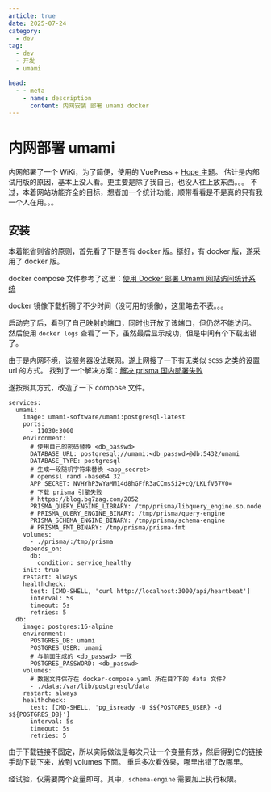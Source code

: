 ```yaml
---
article: true
date: 2025-07-24
category:
  - dev
tag:
  - dev
  - 开发
  - umami

head:
  - - meta
    - name: description
      content: 内网安装 部署 umami docker
---
```


# 内网部署 umami

内网部署了一个 WiKi，为了简便，使用的 VuePress + [Hope 主题](https://theme-hope.vuejs.press/)。
估计是内部试用版的原因，基本上没人看。更主要是除了我自己，也没人往上放东西。。。
不过，本着网站功能齐全的目标，想者加一个统计功能，顺带看看是不是真的只有我一个人在用。。。

## 安装

本着能省则省的原则，首先看了下是否有 docker 版。挺好，有 docker 版，遂采用了 docker 版。

docker compose 文件参考了这里：[使用 Docker 部署 Umami 网站访问统计系统](https://homulilly.com/post/use-docker-deploy-umami.html)

docker 镜像下载折腾了不少时间（没可用的镜像），这里略去不表。。。

启动完了后，看到了自己映射的端口，同时也开放了该端口，但仍然不能访问。
然后使用 `docker logs` 查看了一下，虽然最后显示成功，但是中间有个下载出错了。

由于是内网环境，该服务器没法联网。遂上网搜了一下有无类似 `SCSS` 之类的设置 url 的方式。
找到了一个解决方案：[解决 prisma 国内部署失败](https://blog.bg7zag.com/2852)

遂按照其方式，改造了一下 compose 文件。

```yaml{15-18}
services:
  umami:
    image: umami-software/umami:postgresql-latest
    ports:
      - 11030:3000
    environment:
      # 使用自己的密码替换 <db_passwd>
      DATABASE_URL: postgresql://umami:<db_passwd>@db:5432/umami
      DATABASE_TYPE: postgresql
      # 生成一段随机字符串替换 <app_secret>
      # openssl rand -base64 32
      APP_SECRET: NVHYhP3wYaMM14d8hGFfR3aCCmsSi2+cQ/LKLfV67V0=
      # 下载 prisma 引擎失败
      # https://blog.bg7zag.com/2852
      PRISMA_QUERY_ENGINE_LIBRARY: /tmp/prisma/libquery_engine.so.node
      # PRISMA_QUERY_ENGINE_BINARY: /tmp/prisma/query-engine
      PRISMA_SCHEMA_ENGINE_BINARY: /tmp/prisma/schema-engine
      # PRISMA_FMT_BINARY: /tmp/prisma/prisma-fmt
    volumes:
      - ./prisma/:/tmp/prisma
    depends_on:
      db:
        condition: service_healthy
    init: true
    restart: always
    healthcheck:
      test: [CMD-SHELL, 'curl http://localhost:3000/api/heartbeat']
      interval: 5s
      timeout: 5s
      retries: 5
  db:
    image: postgres:16-alpine
    environment:
      POSTGRES_DB: umami
      POSTGRES_USER: umami
      # 与前面生成的 <db_passwd> 一致
      POSTGRES_PASSWORD: <db_passwd>
    volumes:
      # 数据文件保存在 docker-compose.yaml 所在目?下的 data 文件?
      - ./data:/var/lib/postgresql/data
    restart: always
    healthcheck:
      test: [CMD-SHELL, 'pg_isready -U $${POSTGRES_USER} -d $${POSTGRES_DB}']
      interval: 5s
      timeout: 5s
      retries: 5
```

由于下载链接不固定，所以实际做法是每次只让一个变量有效，然后得到它的链接手动下载下来，放到 volumes 下面。
重启多次看效果，哪里出错了改哪里。

经试验，仅需要两个变量即可。其中，`schema-engine` 需要加上执行权限。
